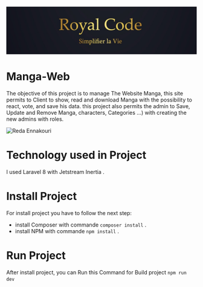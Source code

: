 ![Reda Ennakouri](https://raw.githubusercontent.com/redaEnnakouri/vue-twitch-video-controls/main/images/royalCode.jpeg)

# Manga-Web
The objective of this project is to manage The Website Manga, this site permits to Client to show, read and download Manga with the possibility to react, vote, and save his data. this project also permits the admin to Save, Update and Remove Manga, characters, Categories ...) with creating the new admins with roles.

![Reda Ennakouri](https://camo.githubusercontent.com/03f7e55f3cae2f2677b0f8b7e899d7aa3a6514075fe2581514fa0fe79f97e471/68747470733a2f2f6d6963726f77656265722e636f6d2f63646e2f323031395f76657273696f6e2f537461722d4d6963726f77656265722e676966)

# Technology used in Project
I used Laravel 8 with Jetstream Inertia .

# Install Project
For install project you have to follow the next step:
* install Composer with commande `composer install` .
* install NPM with commande `npm install` .

# Run Project 
After install project, you can Run this Command for Build project `npm run dev`
